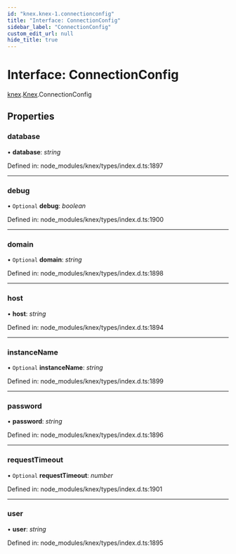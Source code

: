 ```yaml
---
id: "knex.knex-1.connectionconfig"
title: "Interface: ConnectionConfig"
sidebar_label: "ConnectionConfig"
custom_edit_url: null
hide_title: true
---
```


# Interface: ConnectionConfig

[knex](../modules/knex.md).[Knex](../modules/knex.knex-1.md).ConnectionConfig

## Properties

### database

• **database**: *string*

Defined in: node_modules/knex/types/index.d.ts:1897

___

### debug

• `Optional` **debug**: *boolean*

Defined in: node_modules/knex/types/index.d.ts:1900

___

### domain

• `Optional` **domain**: *string*

Defined in: node_modules/knex/types/index.d.ts:1898

___

### host

• **host**: *string*

Defined in: node_modules/knex/types/index.d.ts:1894

___

### instanceName

• `Optional` **instanceName**: *string*

Defined in: node_modules/knex/types/index.d.ts:1899

___

### password

• **password**: *string*

Defined in: node_modules/knex/types/index.d.ts:1896

___

### requestTimeout

• `Optional` **requestTimeout**: *number*

Defined in: node_modules/knex/types/index.d.ts:1901

___

### user

• **user**: *string*

Defined in: node_modules/knex/types/index.d.ts:1895

